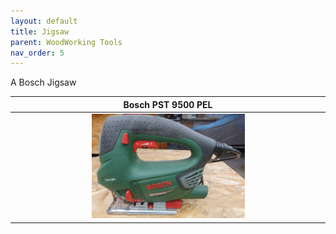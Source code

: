 ```yaml
---
layout: default
title: Jigsaw
parent: WoodWorking Tools
nav_order: 5
---
```

A Bosch Jigsaw


|                            Bosch PST 9500 PEL                          |
|:---------------------------------------------------------------------------------:|
|  <img alt="image" height="25%" src="/media/Bosch_PSt_9500_PEL.jpg" width="50%"/>  | 